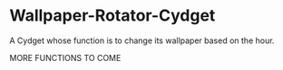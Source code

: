 Wallpaper-Rotator-Cydget
========================

A Cydget whose function is to change its wallpaper based on the hour.

MORE FUNCTIONS TO COME
